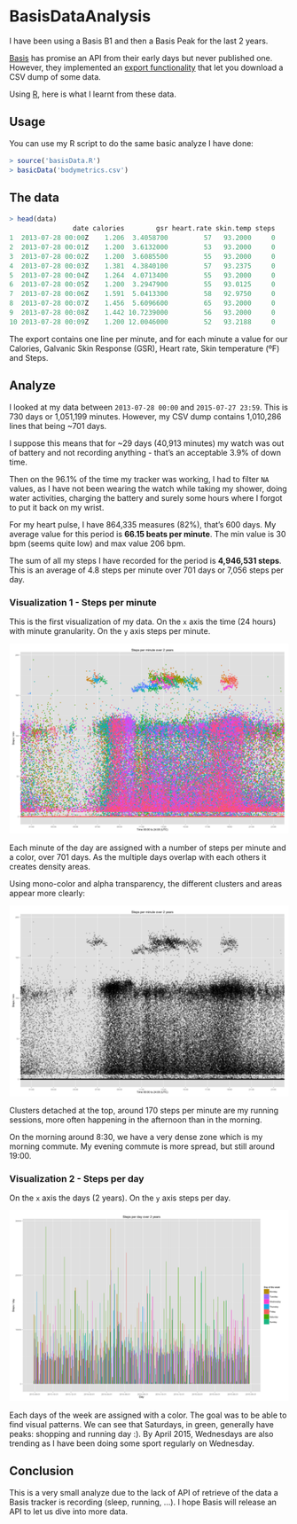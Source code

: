 # BasisDataAnalysis

I have been using a Basis B1 and then a Basis Peak for the last 2 years.

[Basis](http://www.mybasis.com/) has promise an API from their early days but never published one. However, they implemented an [export functionality](https://support.mybasis.com/hc/en-us/articles/204142550-Exporting-Your-Data) that let you download a CSV dump of some data.

Using [R](https://www.r-project.org/), here is what I learnt from these data.

## Usage

You can use my R script to do the same basic analyze I have done:
```R
> source('basisData.R')
> basicData('bodymetrics.csv')
```

## The data

```R
> head(data)
                date calories        gsr heart.rate skin.temp steps
1  2013-07-28 00:00Z    1.206  3.4058700         57   93.2000     0
2  2013-07-28 00:01Z    1.200  3.6132000         53   93.2000     0
3  2013-07-28 00:02Z    1.200  3.6085500         55   93.2000     0
4  2013-07-28 00:03Z    1.381  4.3840100         57   93.2375     0
5  2013-07-28 00:04Z    1.264  4.0713400         55   93.2000     0
6  2013-07-28 00:05Z    1.200  3.2947900         55   93.0125     0
7  2013-07-28 00:06Z    1.591  5.0413300         58   92.9750     0
8  2013-07-28 00:07Z    1.456  5.6096600         65   93.2000     0
9  2013-07-28 00:08Z    1.442 10.7239000         56   93.2000     0
10 2013-07-28 00:09Z    1.200 12.0046000         52   93.2188     0
```
The export contains one line per minute, and for each minute a value for our Calories, Galvanic Skin Response (GSR), Heart rate, Skin temperature (ºF) and Steps.

## Analyze

I looked at my data between `2013-07-28 00:00` and `2015-07-27 23:59`. This is 730 days or 1,051,199 minutes.
However, my CSV dump contains 1,010,286 lines that being ~701 days.

I suppose this means that for ~29 days (40,913 minutes) my watch was out of battery and not recording anything - that’s an acceptable 3.9% of down time.

Then on the 96.1% of the time my tracker was working, I had to filter `NA` values, as I have not been wearing the watch while taking my shower, doing water activities, charging the battery and surely some hours where I forgot to put it back on my wrist.

For my heart pulse, I have 864,335 measures (82%), that’s 600 days.
My average value for this period is __66.15 beats per minute__. The min value is 30 bpm (seems quite low) and max value 206 bpm.

The sum of all my steps I have recorded for the period is __4,946,531 steps__. This is an average of 4.8 steps per minute over 701 days or 7,056 steps per day.

### Visualization 1 - Steps per minute
This is the first visualization of my data. On the `x` axis the time (24 hours) with minute granularity. On the `y` axis steps per minute.

![Steps per minute color](./steps-per-minute_20130728-20150727.png)

Each minute of the day are assigned with a number of steps per minute and a color, over 701 days. As the multiple days overlap with each others it creates density areas.

Using mono-color and alpha transparency, the different clusters and areas appear more clearly:

![Steps per minute with alpha](./steps-per-minute_20130728-20150727_alpha.png)

Clusters detached at the top, around 170 steps per minute are my running sessions, more often happening in the afternoon than in the morning.

On the morning around 8:30, we have a very dense zone which is my morning commute. My evening commute is more spread, but still around 19:00.

### Visualization 2 - Steps per day
On the `x` axis the days (2 years). On the `y` axis steps per day.

![Steps per day color](./steps-per-day_20130728-20150727.png)

Each days of the week are assigned with a color. The goal was to be able to find visual patterns. We can see that Saturdays, in green, generally have peaks: shopping and running day :).
By April 2015, Wednesdays are also trending as I have been doing some sport regularly on Wednesday.

## Conclusion

This is a very small analyze due to the lack of API of retrieve of the data a Basis tracker is recording (sleep, running, ...).
I hope Basis will release an API to let us dive into more data.
